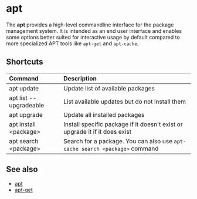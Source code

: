 # apt

The **apt** provides a high-level commandline interface for the package management system. It is intended as an end user interface and enables some options better suited for interactive usage by default compared to more specialized APT tools like `apt-get` and `apt-cache`.

## Shortcuts

Command | Description
:-|:-
apt update | Update list of available packages
apt list --upgradeable | List available updates but do not install them
apt upgrade| Update all installed packages
apt install \<package\> | Install specific package if it doesn't exist or upgrade it if it does exist
apt search \<package\>| Search for a package. You can also use `apt-cache search <package>` command

## See also

* [apt](http://manpages.ubuntu.com/manpages/focal/man8/apt.8.html)
* [apt-get](http://manpages.ubuntu.com/manpages/focal/man8/apt-get.8.html)
